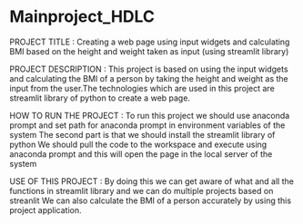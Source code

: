 # Mainproject_HDLC
PROJECT TITLE : 
 Creating a web page using input widgets and calculating BMI based on the height and weight taken as input (using streamlit library)
 
PROJECT DESCRIPTION : 
 This project is based on using the input widgets and calculating the BMI of a person by taking the height and weight as the input from the user.The technologies 
 which are used in this project are streamlit library of python to create a web page.
 
HOW TO RUN THE PROJECT : 
 To run this project we should use anaconda prompt and set path for anaconda prompt in environment variables of the system
 The second part is that we should install the streamlit library of python
 We should pull the code to the workspace and execute using anaconda prompt and this will open the page in the local server of the system

USE OF THIS PROJECT :
 By doing this we can get aware of what and all the functions in streamlit library and we can do multiple projects based on streanlit
 We can also calculate the BMI of a person accurately by using this project application.

 
 
